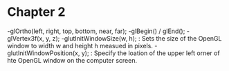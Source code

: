 # Chapter 2
-glOrtho(left, right, top, bottom, near, far);
-glBegin() / glEnd();
-glVertex3f(x, y, z);
-glutInitWindowSize(w, h); : Sets the size of the OpenGL window to width w and height h measued in pixels.
-glutInitWindowPosition(x, y); : Specify the loation of the upper left orner of hte OpenGL window on the computer screen.

